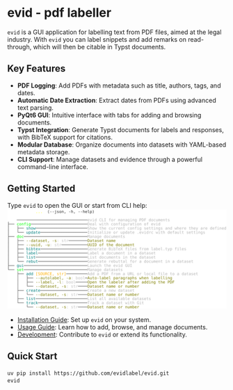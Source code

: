 # evid - pdf labeller

`evid` is a GUI application for labelling text from PDF files, aimed at the legal industry. 
With `evid` you can label snippets and add remarks on read-through, which will then be citable in Typst documents. 

## Key Features

- **PDF Logging**: Add PDFs with metadata such as title, authors, tags, and dates.
- **Automatic Date Extraction**: Extract dates from PDFs using advanced text parsing.
- **PyQt6 GUI**: Intuitive interface with tabs for adding and browsing documents.
- **Typst Integration**: Generate Typst documents for labels and responses, with BibTeX support for citations.
- **Modular Database**: Organize documents into datasets with YAML-based metadata storage.
- **CLI Support**: Manage datasets and evidence through a powerful command-line interface.

## Getting Started
Type `evid` to open the GUI or start from CLI help:
![CLI](assets/help.svg)

- [Installation Guide](installation.md): Set up `evid` on your system.
- [Usage Guide](usage.md): Learn how to add, browse, and manage documents.
- [Development](development.md): Contribute to `evid` or extend its functionality.

## Quick Start

```bash
uv pip install https://github.com/evidlabel/evid.git
evid
```


